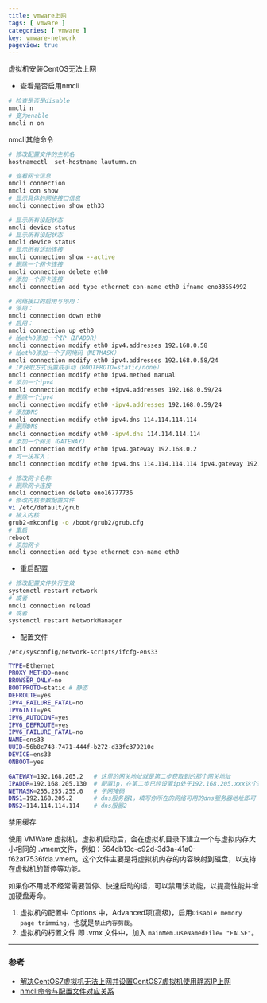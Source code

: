 ```yaml
---
title: vmware上网
tags: [ vmware ]
categories: [ vmware ]
key: vmware-network
pageview: true
---
```


虚拟机安装CentOS无法上网

<!--more-->

- 查看是否启用nmcli

```sh
# 检查是否是disable
nmcli n
# 变为enable
nmcli n on
```

nmcli其他命令

```sh
# 修改配置文件的主机名
hostnamectl  set-hostname lautumn.cn

# 查看网卡信息
nmcli connection
nmcli con show
# 显示具体的网络接口信息
nmcli connection show eth33

# 显示所有设配状态
nmcli device status 
# 显示所有设配状态
nmcli device status 
# 显示所有活动连接
nmcli connection show --active 
# 删除一个网卡连接
nmcli connection delete eth0 
# 添加一个网卡连接
nmcli connection add type ethernet con-name eth0 ifname eno33554992

# 网络接口的启用与停用：
# 停用：
nmcli connection down eth0 
# 启用：
nmcli connection up eth0 
# 给eth0添加一个IP（IPADDR）
nmcli connection modify eth0 ipv4.addresses 192.168.0.58
# 给eth0添加一个子网掩码（NETMASK）
nmcli connection modify eth0 ipv4.addresses 192.168.0.58/24
# IP获取方式设置成手动（BOOTPROTO=static/none）
nmcli connection modify eth0 ipv4.method manual
# 添加一个ipv4
nmcli connection modify eth0 +ipv4.addresses 192.168.0.59/24
# 删除一个ipv4
nmcli connection modify eth0 -ipv4.addresses 192.168.0.59/24
# 添加DNS
nmcli connection modify eth0 ipv4.dns 114.114.114.114
# 删除DNS
nmcli connection modify eth0 -ipv4.dns 114.114.114.114
# 添加一个网关（GATEWAY）
nmcli connection modify eth0 ipv4.gateway 192.168.0.2
# 可一块写入：
nmcli connection modify eth0 ipv4.dns 114.114.114.114 ipv4.gateway 192.168.0.2

# 修改网卡名称
# 删除网卡连接
nmcli connection delete eno16777736
# 修改内核参数配置文件
vi /etc/default/grub 
# 植入内核
grub2-mkconfig -o /boot/grub2/grub.cfg 
# 重启
reboot
# 添加网卡
nmcli connection add type ethernet con-name eth0
```

- 重启配置

```sh
# 修改配置文件执行生效
systemctl restart network
# 或者
nmcli connection reload 
# 或者
systemctl restart NetworkManager
```

- 配置文件

`/etc/sysconfig/network-scripts/ifcfg-ens33`

```sh
TYPE=Ethernet
PROXY_METHOD=none
BROWSER_ONLY=no
BOOTPROTO=static # 静态
DEFROUTE=yes
IPV4_FAILURE_FATAL=no
IPV6INIT=yes
IPV6_AUTOCONF=yes
IPV6_DEFROUTE=yes
IPV6_FAILURE_FATAL=no
NAME=ens33
UUID=56b8c748-7471-444f-b272-d33fc379210c
DEVICE=ens33
ONBOOT=yes

GATEWAY=192.168.205.2   # 这里的网关地址就是第二步获取到的那个网关地址
IPADDR=192.168.205.130  # 配置ip，在第二步已经设置ip处于192.168.205.xxx这个范围，我就随便设为130了，只要不和网关相同均可
NETMASK=255.255.255.0   # 子网掩码
DNS1=192.168.205.2      # dns服务器1，填写你所在的网络可用的dns服务器地址即可
DNS2=114.114.114.114    # dns服器2
```

禁用缓存

使用 VMWare 虚拟机，虚拟机启动后，会在虚拟机目录下建立一个与虚拟内存大小相同的 .vmem文件，例如：564db13c-c92d-3d3a-41a0-f62af7536fda.vmem。这个文件主要是将虚拟机内存的内容映射到磁盘，以支持在虚拟机的暂停等功能。

如果你不用或不经常需要暂停、快速启动的话，可以禁用该功能，以提高性能并增加硬盘寿命。

1. 虚拟机的配置中 Options 中，Advanced项(高级)，启用`Disable memory page trimming`，也就是`禁止内存剪裁`。
2. 虚拟机的朽置文件 即 .vmx 文件中，加入 `mainMem.useNamedFile= "FALSE"`。

----

### 参考

- [解决CentOS7虚拟机无法上网并设置CentOS7虚拟机使用静态IP上网](https://blog.csdn.net/a785975139/article/details/53023590)
- [nmcli命令与配置文件对应关系](https://www.cnblogs.com/djlsunshine/p/9733182.html)

